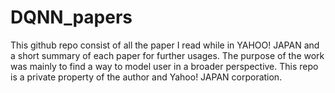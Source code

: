 # DQNN_papers
This github repo consist of all the paper I read while in YAHOO! JAPAN and a short summary of each paper for further usages. The purpose of the work was mainly to find a way to model user in a broader perspective. This repo is a private property of the author and Yahoo! JAPAN corporation.
